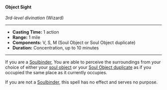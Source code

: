 #### Object Sight
*3rd-level divination* (Wizard)
___
- **Casting Time:** 1 action
- **Range:** 1 mile
- **Components:** V, S, M (Soul Object or Soul Object duplicate)
- **Duration:** Concentration, up to 10 minutes
---
If you are a [Soulbinder](/Classes/Wizard/Soulbinding.md), You are able to perceive the surroundings from your choice of either your [soul object](/Classes/Wizard/Soulbinding.md#soulbond) or your [Soul Object duplicate](/Magic/Spells/duplicate-soul-object.md) as if you occupied the same place as it currently occupies.

If you are not a [Soulbinder](/Classes/Wizard/Soulbinding.md), this spell has no effect and serves no purpose.

